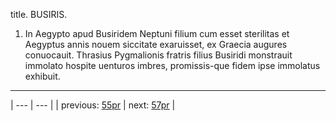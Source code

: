 title. BUSIRIS.



1. In Aegypto apud Busiridem Neptuni filium cum esset sterilitas et Aegyptus annis nouem siccitate exaruisset, ex Graecia augures conuocauit. Thrasius Pygmalionis fratris filius Busiridi monstrauit immolato hospite uenturos imbres, promissis-que fidem ipse immolatus exhibuit.



---

| --- | --- |
| previous: [55pr](../55pr/) | next: [57pr](../57pr/) |
